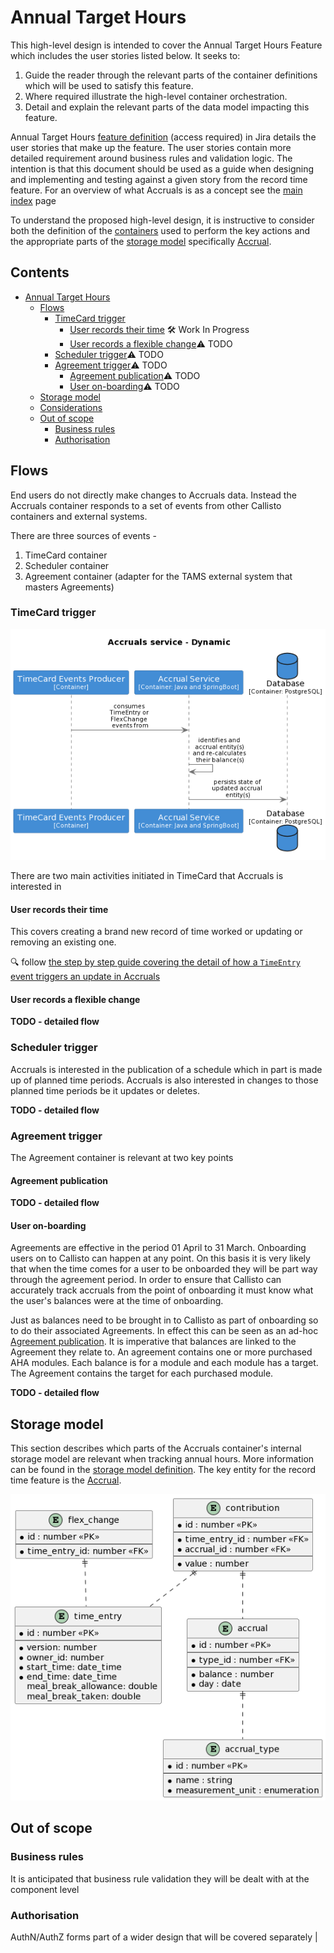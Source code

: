 
# Annual Target Hours

This high-level design is intended to cover the Annual Target Hours Feature which includes the user stories listed below. It seeks to:

1.  Guide the reader through the relevant parts of the container definitions which will be used to satisfy this feature.
2.  Where required illustrate the high-level container orchestration.
3.  Detail and explain the relevant parts of the data model impacting this feature.

Annual Target Hours [feature definition](https://collaboration.homeoffice.gov.uk/jira/browse/EAHW-1249) (access required) in Jira details the user stories that make up the feature. The user stories contain more detailed requirement around business rules and validation logic. The intention is that this document should be used as a guide when designing and implementing and testing against a given story from the record time feature. For an overview of what Accruals is as a concept see the [main index](../../index.md) page

To understand the proposed high-level design, it is instructive to consider both the definition of the [containers](./../index.md) used to perform the key actions and the appropriate parts of the [storage model](./../../storage.md) specifically [Accrual](./../../storage.md#accrual).

## Contents
- [Annual Target Hours](#annual-target-hours)
  * [Flows](#flows)
    + [TimeCard trigger](#timecard-trigger)
      - [User records their time](#user-records-their-time) :hammer_and_wrench: Work In Progress
      - [User records a flexible change](#user-records-a-flexible-change):warning: TODO
    + [Scheduler trigger](#scheduler-trigger):warning: TODO
    + [Agreement trigger](#agreement-trigger):warning: TODO
      - [Agreement publication](#agreement-publication):warning: TODO
      - [User on-boarding](#user-on-boarding):warning: TODO
  * [Storage model](#storage-model)
  * [Considerations](#considerations)
  * [Out of scope](#out-of-scope)
    + [Business rules](#business-rules)
    + [Authorisation](#authorisation)

## Flows
End users do not directly make changes to Accruals data. Instead the Accruals container responds to a set of events from other Callisto containers and external systems.

There are three sources of events - 

 1. TimeCard container 
 2. Scheduler container
 3. Agreement container (adapter for the TAMS external system that masters Agreements)

### TimeCard trigger

![annualTargetHoursTimeCardUpdateAccrualModule.png](../../images/annualTargetHoursTimeCardUpdateAccrualModule.png)

There are two main activities initiated in TimeCard that Accruals is interested in

#### User records their time
This covers creating a brand new record of time worked or updating or removing an existing one. 

:mag: follow [the step by step guide covering the detail of how a `TimeEntry` event triggers an update in Accruals](./timecard-timeentry.md)

#### User records a flexible change
**TODO - detailed flow**

### Scheduler trigger
Accruals is interested in the publication of a schedule which in part is made up of planned time periods. Accruals is also interested in changes to those planned time periods be it updates or deletes.

**TODO - detailed flow**

### Agreement trigger
The Agreement container is relevant at two key points

#### Agreement publication 
**TODO - detailed flow**

#### User on-boarding
Agreements are effective in the period 01 April to 31 March. Onboarding users on to Callisto can happen at any point. On this basis it is very likely that when the time comes for a user to be onboarded they will be part way through the agreement period. In order to ensure that Callisto can accurately track accruals from the point of onboarding it must know what the user's balances were at the time of onboarding.

Just as balances need to be brought in to Callisto as part of onboarding so to do their associated Agreements. In effect this can be seen as an ad-hoc [Agreement publication](#agreement-publication). It is imperative that balances are linked to the Agreement they relate to. An agreement contains one or more purchased AHA modules. Each balance is for a module and each module has a target. The Agreement contains the target for each purchased module.

**TODO - detailed flow**

## Storage model

This section describes which parts of the Accruals container's internal storage model are relevant when tracking annual hours. More information can be found in the [storage model definition](./../../storage.md). The key entity for the record time feature is the [Accrual](./../../storage.md#accrual).

![storage-model](./../../images/storage-model.png)

## Out of scope

### Business rules
It is anticipated that business rule validation they will be dealt with at the component level

### Authorisation
AuthN/AuthZ forms part of a wider design that will be covered separately
            |


